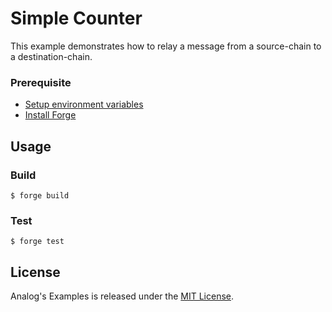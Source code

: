 # Simple Counter

This example demonstrates how to relay a message from a source-chain to a destination-chain.

### Prerequisite

-   [Setup environment variables](/README.md#set-environment-variables)
-   [Install Forge](https://book.getfoundry.sh/getting-started/installation)

## Usage

### Build

```shell
$ forge build
```

### Test

```shell
$ forge test
```

## License

Analog's Examples is released under the [MIT License](../../LICENSE).
